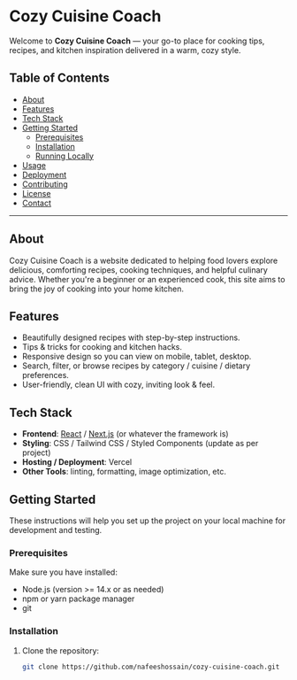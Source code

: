 # Cozy Cuisine Coach

Welcome to **Cozy Cuisine Coach** — your go-to place for cooking tips, recipes, and kitchen inspiration delivered in a warm, cozy style.

## Table of Contents

- [About](#about)  
- [Features](#features)  
- [Tech Stack](#tech-stack)  
- [Getting Started](#getting-started)  
  - [Prerequisites](#prerequisites)  
  - [Installation](#installation)  
  - [Running Locally](#running-locally)  
- [Usage](#usage)  
- [Deployment](#deployment)  
- [Contributing](#contributing)  
- [License](#license)  
- [Contact](#contact)

---

## About

Cozy Cuisine Coach is a website dedicated to helping food lovers explore delicious, comforting recipes, cooking techniques, and helpful culinary advice. Whether you're a beginner or an experienced cook, this site aims to bring the joy of cooking into your home kitchen.

## Features

- Beautifully designed recipes with step-by-step instructions.  
- Tips & tricks for cooking and kitchen hacks.  
- Responsive design so you can view on mobile, tablet, desktop.  
- Search, filter, or browse recipes by category / cuisine / dietary preferences.  
- User-friendly, clean UI with cozy, inviting look & feel.

## Tech Stack

- **Frontend**: [React](https://reactjs.org/) / [Next.js](https://nextjs.org/) (or whatever the framework is)  
- **Styling**: CSS / Tailwind CSS / Styled Components (update as per project)  
- **Hosting / Deployment**: Vercel  
- **Other Tools**: linting, formatting, image optimization, etc.

## Getting Started

These instructions will help you set up the project on your local machine for development and testing.

### Prerequisites

Make sure you have installed:

- Node.js (version >= 14.x or as needed)  
- npm or yarn package manager  
- git

### Installation

1. Clone the repository:  
   ```bash
   git clone https://github.com/nafeeshossain/cozy-cuisine-coach.git
